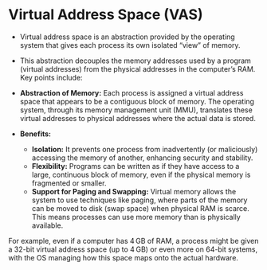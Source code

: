 # Virtual Address Space (VAS)

- Virtual address space is an abstraction provided by the operating system that gives each process its own isolated “view” of memory. 

- This abstraction decouples the memory addresses used by a program (virtual addresses) from the physical addresses in the computer’s RAM. Key points include:

- **Abstraction of Memory:**
  Each process is assigned a virtual address space that appears to be a contiguous block of memory. The operating system, through its memory management unit (MMU), translates these virtual addresses to physical addresses where the actual data is stored.
- **Benefits:**
  - **Isolation:** It prevents one process from inadvertently (or maliciously) accessing the memory of another, enhancing security and stability.
  - **Flexibility:** Programs can be written as if they have access to a large, continuous block of memory, even if the physical memory is fragmented or smaller.
  - **Support for Paging and Swapping:** Virtual memory allows the system to use techniques like paging, where parts of the memory can be moved to disk (swap space) when physical RAM is scarce. This means processes can use more memory than is physically available.

For example, even if a computer has 4 GB of RAM, a process might be given a 32-bit virtual address space (up to 4 GB) or even more on 64-bit systems, with the OS managing how this space maps onto the actual hardware.